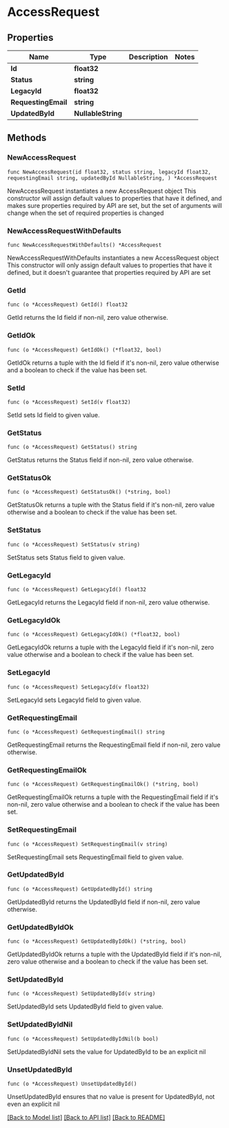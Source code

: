 # AccessRequest

## Properties

Name | Type | Description | Notes
------------ | ------------- | ------------- | -------------
**Id** | **float32** |  | 
**Status** | **string** |  | 
**LegacyId** | **float32** |  | 
**RequestingEmail** | **string** |  | 
**UpdatedById** | **NullableString** |  | 

## Methods

### NewAccessRequest

`func NewAccessRequest(id float32, status string, legacyId float32, requestingEmail string, updatedById NullableString, ) *AccessRequest`

NewAccessRequest instantiates a new AccessRequest object
This constructor will assign default values to properties that have it defined,
and makes sure properties required by API are set, but the set of arguments
will change when the set of required properties is changed

### NewAccessRequestWithDefaults

`func NewAccessRequestWithDefaults() *AccessRequest`

NewAccessRequestWithDefaults instantiates a new AccessRequest object
This constructor will only assign default values to properties that have it defined,
but it doesn't guarantee that properties required by API are set

### GetId

`func (o *AccessRequest) GetId() float32`

GetId returns the Id field if non-nil, zero value otherwise.

### GetIdOk

`func (o *AccessRequest) GetIdOk() (*float32, bool)`

GetIdOk returns a tuple with the Id field if it's non-nil, zero value otherwise
and a boolean to check if the value has been set.

### SetId

`func (o *AccessRequest) SetId(v float32)`

SetId sets Id field to given value.


### GetStatus

`func (o *AccessRequest) GetStatus() string`

GetStatus returns the Status field if non-nil, zero value otherwise.

### GetStatusOk

`func (o *AccessRequest) GetStatusOk() (*string, bool)`

GetStatusOk returns a tuple with the Status field if it's non-nil, zero value otherwise
and a boolean to check if the value has been set.

### SetStatus

`func (o *AccessRequest) SetStatus(v string)`

SetStatus sets Status field to given value.


### GetLegacyId

`func (o *AccessRequest) GetLegacyId() float32`

GetLegacyId returns the LegacyId field if non-nil, zero value otherwise.

### GetLegacyIdOk

`func (o *AccessRequest) GetLegacyIdOk() (*float32, bool)`

GetLegacyIdOk returns a tuple with the LegacyId field if it's non-nil, zero value otherwise
and a boolean to check if the value has been set.

### SetLegacyId

`func (o *AccessRequest) SetLegacyId(v float32)`

SetLegacyId sets LegacyId field to given value.


### GetRequestingEmail

`func (o *AccessRequest) GetRequestingEmail() string`

GetRequestingEmail returns the RequestingEmail field if non-nil, zero value otherwise.

### GetRequestingEmailOk

`func (o *AccessRequest) GetRequestingEmailOk() (*string, bool)`

GetRequestingEmailOk returns a tuple with the RequestingEmail field if it's non-nil, zero value otherwise
and a boolean to check if the value has been set.

### SetRequestingEmail

`func (o *AccessRequest) SetRequestingEmail(v string)`

SetRequestingEmail sets RequestingEmail field to given value.


### GetUpdatedById

`func (o *AccessRequest) GetUpdatedById() string`

GetUpdatedById returns the UpdatedById field if non-nil, zero value otherwise.

### GetUpdatedByIdOk

`func (o *AccessRequest) GetUpdatedByIdOk() (*string, bool)`

GetUpdatedByIdOk returns a tuple with the UpdatedById field if it's non-nil, zero value otherwise
and a boolean to check if the value has been set.

### SetUpdatedById

`func (o *AccessRequest) SetUpdatedById(v string)`

SetUpdatedById sets UpdatedById field to given value.


### SetUpdatedByIdNil

`func (o *AccessRequest) SetUpdatedByIdNil(b bool)`

 SetUpdatedByIdNil sets the value for UpdatedById to be an explicit nil

### UnsetUpdatedById
`func (o *AccessRequest) UnsetUpdatedById()`

UnsetUpdatedById ensures that no value is present for UpdatedById, not even an explicit nil

[[Back to Model list]](../README.md#documentation-for-models) [[Back to API list]](../README.md#documentation-for-api-endpoints) [[Back to README]](../README.md)


